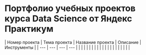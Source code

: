 # Портфолио учебных проектов курса Data Science от Яндекс Практикум

| Номер проекта | Тема проекта | Название проекта | Описание | Инструменты |
| --- | --- | --- | --- |
|  |  |  |  |
|  |  |  |  |
|  |  |  |  |
|  |  |  |  |